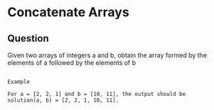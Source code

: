 # Concatenate Arrays

## Question

Given two arrays of integers a and b, obtain the array formed by the elements of a followed by the elements of b


```

Example

For a = [2, 2, 1] and b = [10, 11], the output should be
solution(a, b) = [2, 2, 1, 10, 11].

```
